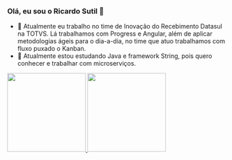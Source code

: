 ### Olá, eu sou o Ricardo Sutil 👋


- 🔭 Atualmente eu trabalho no time de Inovação do Recebimento Datasul na TOTVS. Lá trabalhamos com Progress e Angular, além de aplicar metodologias ágeis para o dia-a-dia, no time que atuo trabalhamos com fluxo puxado o Kanban.
- 🌱 Atualmente estou estudando Java e framework String, pois quero conhecer e trabalhar com microserviços.

 <div>
  <a href="http://https://www.linkedin.com/in/ricardosutil/">
  <img height="180em" src="https://github-readme-stats.vercel.app/api/top-langs/?username=rSutil&layout=compact&langs_count=7&theme=chartreuse-dark"/>
  <img height="180em" src="https://github-readme-stats.vercel.app/api?username=rSutil&show_icons=true&theme=chartreuse-dark&include_all_commits=true&count_private=true"/>  
</div>
